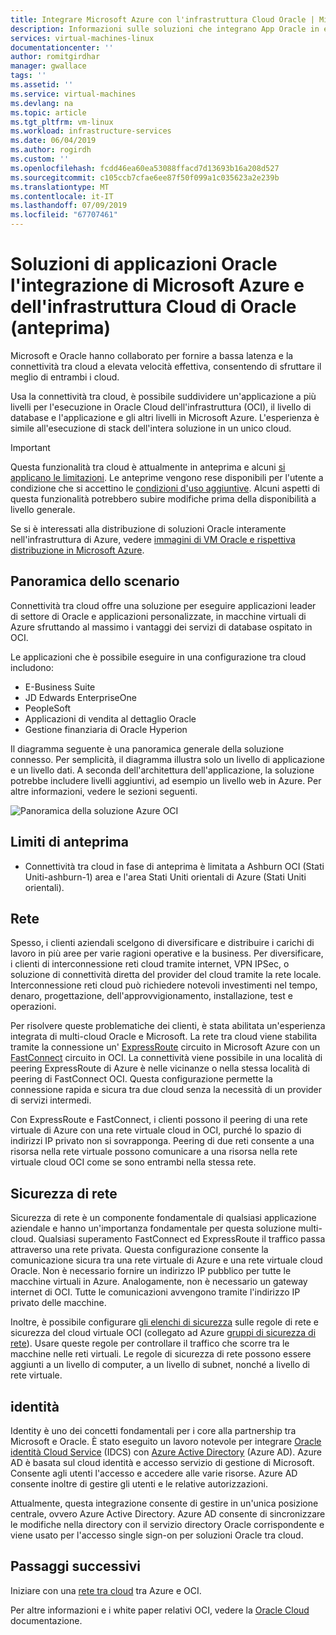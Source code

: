 ```yaml
---
title: Integrare Microsoft Azure con l'infrastruttura Cloud Oracle | Microsoft Docs
description: Informazioni sulle soluzioni che integrano App Oracle in esecuzione in Microsoft Azure con i database nell'infrastruttura Cloud Oracle (OCI).
services: virtual-machines-linux
documentationcenter: ''
author: romitgirdhar
manager: gwallace
tags: ''
ms.assetid: ''
ms.service: virtual-machines
ms.devlang: na
ms.topic: article
ms.tgt_pltfrm: vm-linux
ms.workload: infrastructure-services
ms.date: 06/04/2019
ms.author: rogirdh
ms.custom: ''
ms.openlocfilehash: fcdd46ea60ea53088ffacd7d13693b16a208d527
ms.sourcegitcommit: c105ccb7cfae6ee87f50f099a1c035623a2e239b
ms.translationtype: MT
ms.contentlocale: it-IT
ms.lasthandoff: 07/09/2019
ms.locfileid: "67707461"
---
```

# <a name="oracle-application-solutions-integrating-microsoft-azure-and-oracle-cloud-infrastructure-preview"></a>Soluzioni di applicazioni Oracle l'integrazione di Microsoft Azure e dell'infrastruttura Cloud di Oracle (anteprima)

Microsoft e Oracle hanno collaborato per fornire a bassa latenza e la connettività tra cloud a elevata velocità effettiva, consentendo di sfruttare il meglio di entrambi i cloud. 

Usa la connettività tra cloud, è possibile suddividere un'applicazione a più livelli per l'esecuzione in Oracle Cloud dell'infrastruttura (OCI), il livello di database e l'applicazione e gli altri livelli in Microsoft Azure. L'esperienza è simile all'esecuzione di stack dell'intera soluzione in un unico cloud. 

> [!IMPORTANT]
> Questa funzionalità tra cloud è attualmente in anteprima e alcuni [si applicano le limitazioni](#preview-limitations). Le anteprime vengono rese disponibili per l'utente a condizione che si accettino le [condizioni d'uso aggiuntive](https://azure.microsoft.com/support/legal/preview-supplemental-terms/). Alcuni aspetti di questa funzionalità potrebbero subire modifiche prima della disponibilità a livello generale.

Se si è interessati alla distribuzione di soluzioni Oracle interamente nell'infrastruttura di Azure, vedere [immagini di VM Oracle e rispettiva distribuzione in Microsoft Azure](oracle-vm-solutions.md).

## <a name="scenario-overview"></a>Panoramica dello scenario

Connettività tra cloud offre una soluzione per eseguire applicazioni leader di settore di Oracle e applicazioni personalizzate, in macchine virtuali di Azure sfruttando al massimo i vantaggi dei servizi di database ospitato in OCI. 

Le applicazioni che è possibile eseguire in una configurazione tra cloud includono:

* E-Business Suite
* JD Edwards EnterpriseOne
* PeopleSoft
* Applicazioni di vendita al dettaglio Oracle
* Gestione finanziaria di Oracle Hyperion

Il diagramma seguente è una panoramica generale della soluzione connesso. Per semplicità, il diagramma illustra solo un livello di applicazione e un livello dati. A seconda dell'architettura dell'applicazione, la soluzione potrebbe includere livelli aggiuntivi, ad esempio un livello web in Azure. Per altre informazioni, vedere le sezioni seguenti.

![Panoramica della soluzione Azure OCI](media/oracle-oci-overview/crosscloud.png)

## <a name="preview-limitations"></a>Limiti di anteprima

* Connettività tra cloud in fase di anteprima è limitata a Ashburn OCI (Stati Uniti-ashburn-1) area e l'area Stati Uniti orientali di Azure (Stati Uniti orientali).

## <a name="networking"></a>Rete

Spesso, i clienti aziendali scelgono di diversificare e distribuire i carichi di lavoro in più aree per varie ragioni operative e la business. Per diversificare, i clienti di interconnessione reti cloud tramite internet, VPN IPSec, o soluzione di connettività diretta del provider del cloud tramite la rete locale. Interconnessione reti cloud può richiedere notevoli investimenti nel tempo, denaro, progettazione, dell'approvvigionamento, installazione, test e operazioni. 

Per risolvere queste problematiche dei clienti, è stata abilitata un'esperienza integrata di multi-cloud Oracle e Microsoft. La rete tra cloud viene stabilita tramite la connessione un' [ExpressRoute](../../../expressroute/expressroute-introduction.md) circuito in Microsoft Azure con un [FastConnect](https://docs.cloud.oracle.com/iaas/Content/Network/Concepts/fastconnectoverview.htm) circuito in OCI. La connettività viene possibile in una località di peering ExpressRoute di Azure è nelle vicinanze o nella stessa località di peering di FastConnect OCI. Questa configurazione permette la connessione rapida e sicura tra due cloud senza la necessità di un provider di servizi intermedi.

Con ExpressRoute e FastConnect, i clienti possono il peering di una rete virtuale di Azure con una rete virtuale cloud in OCI, purché lo spazio di indirizzi IP privato non si sovrapponga. Peering di due reti consente a una risorsa nella rete virtuale possono comunicare a una risorsa nella rete virtuale cloud OCI come se sono entrambi nella stessa rete.

## <a name="network-security"></a>Sicurezza di rete

Sicurezza di rete è un componente fondamentale di qualsiasi applicazione aziendale e hanno un'importanza fondamentale per questa soluzione multi-cloud. Qualsiasi superamento FastConnect ed ExpressRoute il traffico passa attraverso una rete privata. Questa configurazione consente la comunicazione sicura tra una rete virtuale di Azure e una rete virtuale cloud Oracle. Non è necessario fornire un indirizzo IP pubblico per tutte le macchine virtuali in Azure. Analogamente, non è necessario un gateway internet di OCI. Tutte le comunicazioni avvengono tramite l'indirizzo IP privato delle macchine.

Inoltre, è possibile configurare [gli elenchi di sicurezza](https://docs.cloud.oracle.com/iaas/Content/Network/Concepts/securitylists.htm) sulle regole di rete e sicurezza del cloud virtuale OCI (collegato ad Azure [gruppi di sicurezza di rete](../../../virtual-network/security-overview.md)). Usare queste regole per controllare il traffico che scorre tra le macchine nelle reti virtuali. Le regole di sicurezza di rete possono essere aggiunti a un livello di computer, a un livello di subnet, nonché a livello di rete virtuale.
 
## <a name="identity"></a>identità

Identity è uno dei concetti fondamentali per i core alla partnership tra Microsoft e Oracle. È stato eseguito un lavoro notevole per integrare [Oracle identità Cloud Service](https://docs.oracle.com/en/cloud/paas/identity-cloud/index.html) (IDCS) con [Azure Active Directory](../../../active-directory/index.yml) (Azure AD). Azure AD è basata sul cloud identità e accesso servizio di gestione di Microsoft. Consente agli utenti l'accesso e accedere alle varie risorse. Azure AD consente inoltre di gestire gli utenti e le relative autorizzazioni.

Attualmente, questa integrazione consente di gestire in un'unica posizione centrale, ovvero Azure Active Directory. Azure AD consente di sincronizzare le modifiche nella directory con il servizio directory Oracle corrispondente e viene usato per l'accesso single sign-on per soluzioni Oracle tra cloud.

## <a name="next-steps"></a>Passaggi successivi

Iniziare con una [rete tra cloud](configure-azure-oci-networking.md) tra Azure e OCI. 

Per altre informazioni e i white paper relativi OCI, vedere la [Oracle Cloud](https://docs.cloud.oracle.com/iaas/Content/home.htm) documentazione.
